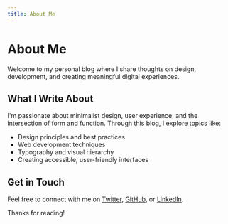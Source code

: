 ```yaml
---
title: About Me
---
```


# About Me

Welcome to my personal blog where I share thoughts on design, development, and creating meaningful digital experiences.

## What I Write About

I'm passionate about minimalist design, user experience, and the intersection of form and function. Through this blog, I explore topics like:

- Design principles and best practices
- Web development techniques
- Typography and visual hierarchy
- Creating accessible, user-friendly interfaces

## Get in Touch

Feel free to connect with me on [Twitter](https://twitter.com), [GitHub](https://github.com), or [LinkedIn](https://linkedin.com).

Thanks for reading!
